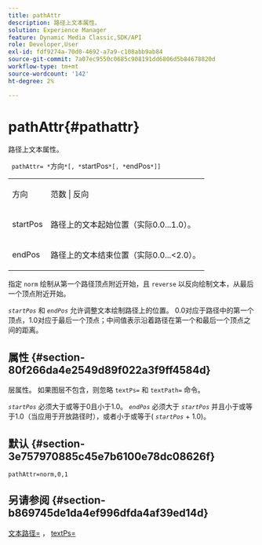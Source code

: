 ```yaml
---
title: pathAttr
description: 路径上文本属性。
solution: Experience Manager
feature: Dynamic Media Classic,SDK/API
role: Developer,User
exl-id: fdf9274a-70d0-4692-a7a9-c108abb9ab84
source-git-commit: 7a07ec9550c0685c908191dd6806d5b84678820d
workflow-type: tm+mt
source-wordcount: '142'
ht-degree: 2%

---
```


# pathAttr{#pathattr}

路径上文本属性。

` pathAttr= *`方向`*[, *`startPos`*[, *`endPos`*]]`

<table id="simpletable_EC76095316AF4F07B1DDCC0D72B814CF"> 
 <tr class="strow"> 
  <td class="stentry"> <p> <span class="varname"> 方向 </span> </p> </td> 
  <td class="stentry"> <p> <span class="codeph"> 范数 </span> | <span class="codeph"> 反向 </span> </p> </td> 
 </tr> 
 <tr class="strow"> 
  <td class="stentry"> <p> <span class="varname"> startPos </span> </p> </td> 
  <td class="stentry"> <p>路径上的文本起始位置（实际0.0...1.0）。 </p> </td> 
 </tr> 
 <tr class="strow"> 
  <td class="stentry"> <p> <span class="varname"> endPos </span> </p> </td> 
  <td class="stentry"> <p>路径上的文本结束位置（实际0.0...&lt;2.0）。 </p> </td> 
 </tr> 
</table>

指定 `norm` 绘制从第一个路径顶点附近开始，且 `reverse` 以反向绘制文本，从最后一个顶点附近开始。

*`startPos`* 和 *`endPos`* 允许调整文本绘制路径上的位置。 0.0对应于路径中的第一个顶点，1.0对应于最后一个顶点；中间值表示沿着路径在第一个和最后一个顶点之间的距离。

## 属性 {#section-80f266da4e2549d89f022a3f9ff4584d}

层属性。 如果图层不包含，则忽略 `textPs=` 和 `textPath=` 命令。

*`startPos`* 必须大于或等于0且小于1.0。 *`endPos`* 必须大于 *`startPos`* 并且小于或等于1.0（当应用于开放路径时），或者小于或等于( *`startPos`* + 1.0)。

## 默认 {#section-3e757970885c45e7b6100e78dc08626f}

`pathAttr=norm,0,1`

## 另请参阅 {#section-b869745de1da4ef996dfda4af39ed14d}

[文本路径=](../../../../../is-api/http-ref/image-serving-api-ref/c-http-protocol-reference/c-command-reference/r-textpath.md#reference-b09cc0902dff4725bdb54d5da4076ccd) ， [textPs=](../../../../../is-api/http-ref/image-serving-api-ref/c-http-protocol-reference/c-command-reference/r-textps.md#reference-4209a2a6169f44278da2647cfb0cd767)
